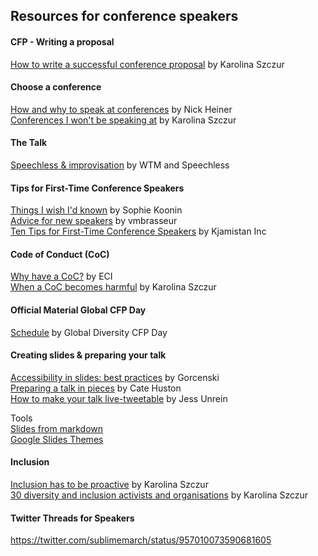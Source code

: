
## Resources for conference speakers

#### CFP - Writing a proposal

[How to write a successful conference proposal](https://medium.com/@fox/how-to-write-a-successful-conference-proposal-4461509d3e32) by Karolina Szczur <br>

#### Choose a conference
[How and why to speak at conferences](https://hackernoon.com/how-and-why-to-speak-at-tech-conferences-1d50a3f548e0) by Nick Heiner <br>
[Conferences I won't be speaking at](https://medium.com/@fox/conferences-i-wont-be-speaking-at-a60b9beed97b) by Karolina Szczur <br>

#### The Talk

[Speechless & improvisation](https://app.luminpdf.com/viewer/2Qed5EspovAx4neDT?sk=c704b929-8451-4fa5-96b1-8c46c17e9ec5) by WTM and Speechless <br>

#### Tips for First-Time Conference Speakers

[Things I wish I'd known](https://medium.com/@sophie.koonin/things-i-wish-id-known-tips-for-first-time-conference-speakers-ffa4ca438ea) by Sophie Koonin <br>[Advice for new speakers](http://anonymoushash.vmbrasseur.com/2017/09/11/advice-for-new-speakers/) by vmbrasseur <br>
[Ten Tips for First-Time Conference Speakers](https://blog.kjamistan.com/ten-tips-for-first-time-conference-speakers/) by Kjamistan Inc <br>

#### Code of Conduct (CoC)
[Why have a CoC?](http://www.ethics.org/resources/free-toolkit/code-of-conduct) by ECI <br>
[When a CoC becomes harmful](https://medium.com/@fox/when-a-code-of-conduct-becomes-harmful-1d4e737ff7aa) by Karolina Szczur <br>

#### Official Material Global CFP Day
[Schedule](https://www.globaldiversitycfpday.com/schedule) by Global Diversity CFP Day

#### Creating slides & preparing your talk
[Accessibility in slides: best practices](https://github.com/Gorcenski/accessible-slides) by Gorcenski <br>
[Preparing a talk in pieces](https://cate.blog/2017/05/25/preparing-a-talk-in-pieces/) by Cate Huston <br>
[How to make your talk live-tweetable](https://t.co/nzz2IuZU1L) by Jess Unrein <br>

Tools <br>
[Slides from markdown](https://www.decksetapp.com/) <br>
[Google Slides Themes](http://www.slidescarnival.com/) <br>

#### Inclusion
[Inclusion has to be proactive](https://medium.com/@fox/inclusion-has-to-be-proactive-b01a37f85148)  by Karolina Szczur <br>
[30 diversity and inclusion activists and organisations](https://medium.com/@fox/30-diversity-and-inclusion-activists-and-organisations-8b39b6bf537b) by Karolina Szczur <br>

#### Twitter Threads for Speakers
https://twitter.com/sublimemarch/status/957010073590681605
